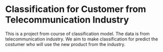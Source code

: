 # Classification for Customer from Telecommunication Industry
This is a project from course of classification model. The data is from telecommunication industry.  We aim to make classification for predict the costumer who will use the new product from the industry.
